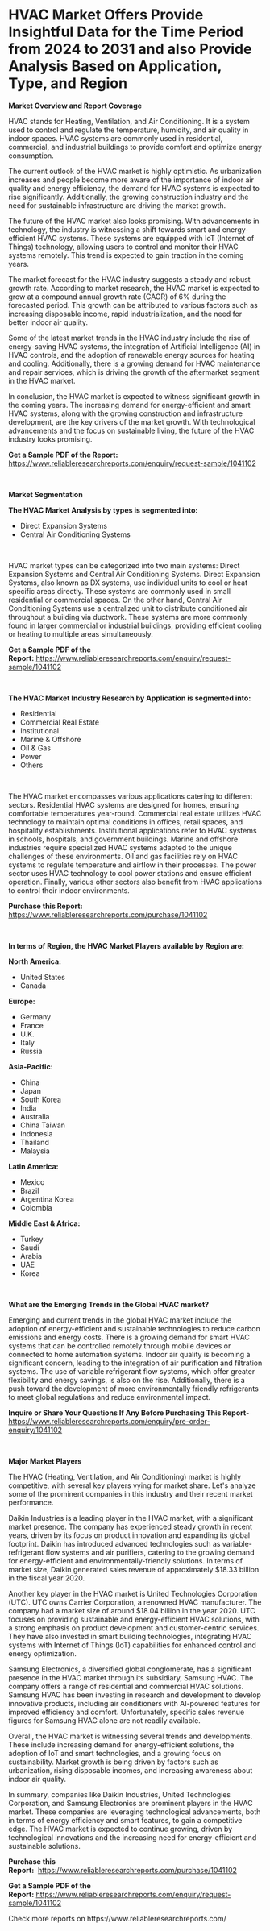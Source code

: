<p><h1>HVAC Market Offers Provide Insightful Data for the Time Period from 2024 to 2031 and also Provide Analysis Based on Application, Type, and Region</h1></p><p><strong>Market Overview and Report Coverage</strong></p>
<p><p>HVAC stands for Heating, Ventilation, and Air Conditioning. It is a system used to control and regulate the temperature, humidity, and air quality in indoor spaces. HVAC systems are commonly used in residential, commercial, and industrial buildings to provide comfort and optimize energy consumption.</p><p>The current outlook of the HVAC market is highly optimistic. As urbanization increases and people become more aware of the importance of indoor air quality and energy efficiency, the demand for HVAC systems is expected to rise significantly. Additionally, the growing construction industry and the need for sustainable infrastructure are driving the market growth.</p><p>The future of the HVAC market also looks promising. With advancements in technology, the industry is witnessing a shift towards smart and energy-efficient HVAC systems. These systems are equipped with IoT (Internet of Things) technology, allowing users to control and monitor their HVAC systems remotely. This trend is expected to gain traction in the coming years.</p><p>The market forecast for the HVAC industry suggests a steady and robust growth rate. According to market research, the HVAC market is expected to grow at a compound annual growth rate (CAGR) of 6% during the forecasted period. This growth can be attributed to various factors such as increasing disposable income, rapid industrialization, and the need for better indoor air quality.</p><p>Some of the latest market trends in the HVAC industry include the rise of energy-saving HVAC systems, the integration of Artificial Intelligence (AI) in HVAC controls, and the adoption of renewable energy sources for heating and cooling. Additionally, there is a growing demand for HVAC maintenance and repair services, which is driving the growth of the aftermarket segment in the HVAC market.</p><p>In conclusion, the HVAC market is expected to witness significant growth in the coming years. The increasing demand for energy-efficient and smart HVAC systems, along with the growing construction and infrastructure development, are the key drivers of the market growth. With technological advancements and the focus on sustainable living, the future of the HVAC industry looks promising.</p></p>
<p><strong>Get a Sample PDF of the Report:</strong> <a href="https://www.reliableresearchreports.com/enquiry/request-sample/1041102">https://www.reliableresearchreports.com/enquiry/request-sample/1041102</a></p>
<p>&nbsp;</p>
<p><strong>Market Segmentation</strong></p>
<p><strong>The HVAC Market Analysis by types is segmented into:</strong></p>
<p><ul><li>Direct Expansion Systems</li><li>Central Air Conditioning Systems</li></ul></p>
<p>&nbsp;</p>
<p><p>HVAC market types can be categorized into two main systems: Direct Expansion Systems and Central Air Conditioning Systems. Direct Expansion Systems, also known as DX systems, use individual units to cool or heat specific areas directly. These systems are commonly used in small residential or commercial spaces. On the other hand, Central Air Conditioning Systems use a centralized unit to distribute conditioned air throughout a building via ductwork. These systems are more commonly found in larger commercial or industrial buildings, providing efficient cooling or heating to multiple areas simultaneously.</p></p>
<p><strong>Get a Sample PDF of the Report:</strong>&nbsp;<a href="https://www.reliableresearchreports.com/enquiry/request-sample/1041102">https://www.reliableresearchreports.com/enquiry/request-sample/1041102</a></p>
<p>&nbsp;</p>
<p><strong>The HVAC Market Industry Research by Application is segmented into:</strong></p>
<p><ul><li>Residential</li><li>Commercial Real Estate</li><li>Institutional</li><li>Marine & Offshore</li><li>Oil & Gas</li><li>Power</li><li>Others</li></ul></p>
<p>&nbsp;</p>
<p><p>The HVAC market encompasses various applications catering to different sectors. Residential HVAC systems are designed for homes, ensuring comfortable temperatures year-round. Commercial real estate utilizes HVAC technology to maintain optimal conditions in offices, retail spaces, and hospitality establishments. Institutional applications refer to HVAC systems in schools, hospitals, and government buildings. Marine and offshore industries require specialized HVAC systems adapted to the unique challenges of these environments. Oil and gas facilities rely on HVAC systems to regulate temperature and airflow in their processes. The power sector uses HVAC technology to cool power stations and ensure efficient operation. Finally, various other sectors also benefit from HVAC applications to control their indoor environments.</p></p>
<p><strong>Purchase this Report:</strong>&nbsp; <a href="https://www.reliableresearchreports.com/purchase/1041102">https://www.reliableresearchreports.com/purchase/1041102</a></p>
<p>&nbsp;</p>
<p><strong>In terms of Region, the HVAC Market Players available by Region are:</strong></p>
<p>
    <p> <strong> North America: </strong>
        <ul>
            <li>United States</li>
            <li>Canada</li>
        </ul>
        </p> 
    <p> <strong> Europe: </strong>
        <ul>
            <li>Germany</li>
            <li>France</li>
            <li>U.K.</li>
            <li>Italy</li>
            <li>Russia</li>
        </ul>
        </p> 
    <p> <strong> Asia-Pacific: </strong>
        <ul>
            <li>China</li>
            <li>Japan</li>
            <li>South Korea</li>
            <li>India</li>
            <li>Australia</li>
            <li>China Taiwan</li>
            <li>Indonesia</li>
            <li>Thailand</li>
            <li>Malaysia</li>
        </ul>
        </p> 
    <p> <strong> Latin America: </strong>
        <ul>
            <li>Mexico</li>
            <li>Brazil</li>
            <li>Argentina Korea</li>
            <li>Colombia</li>
        </ul>
        </p> 
    <p> <strong> Middle East & Africa: </strong>
        <ul>
            <li>Turkey</li>
            <li>Saudi</li>
            <li>Arabia</li>
            <li>UAE</li>
            <li>Korea</li>
        </ul>
    </p>
    </p>
<p>&nbsp;</p>
<p><strong>What are the Emerging Trends in the Global HVAC market?</strong></p>
<p><p>Emerging and current trends in the global HVAC market include the adoption of energy-efficient and sustainable technologies to reduce carbon emissions and energy costs. There is a growing demand for smart HVAC systems that can be controlled remotely through mobile devices or connected to home automation systems. Indoor air quality is becoming a significant concern, leading to the integration of air purification and filtration systems. The use of variable refrigerant flow systems, which offer greater flexibility and energy savings, is also on the rise. Additionally, there is a push toward the development of more environmentally friendly refrigerants to meet global regulations and reduce environmental impact.</p></p>
<p><strong>Inquire or Share Your Questions If Any Before Purchasing This Report</strong>- <a href="https://www.reliableresearchreports.com/enquiry/pre-order-enquiry/1041102">https://www.reliableresearchreports.com/enquiry/pre-order-enquiry/1041102</a></p>
<p>&nbsp;</p>
<p><strong>Major Market Players</strong></p>
<p><p>The HVAC (Heating, Ventilation, and Air Conditioning) market is highly competitive, with several key players vying for market share. Let's analyze some of the prominent companies in this industry and their recent market performance.</p><p>Daikin Industries is a leading player in the HVAC market, with a significant market presence. The company has experienced steady growth in recent years, driven by its focus on product innovation and expanding its global footprint. Daikin has introduced advanced technologies such as variable-refrigerant flow systems and air purifiers, catering to the growing demand for energy-efficient and environmentally-friendly solutions. In terms of market size, Daikin generated sales revenue of approximately $18.33 billion in the fiscal year 2020.</p><p>Another key player in the HVAC market is United Technologies Corporation (UTC). UTC owns Carrier Corporation, a renowned HVAC manufacturer. The company had a market size of around $18.04 billion in the year 2020. UTC focuses on providing sustainable and energy-efficient HVAC solutions, with a strong emphasis on product development and customer-centric services. They have also invested in smart building technologies, integrating HVAC systems with Internet of Things (IoT) capabilities for enhanced control and energy optimization.</p><p>Samsung Electronics, a diversified global conglomerate, has a significant presence in the HVAC market through its subsidiary, Samsung HVAC. The company offers a range of residential and commercial HVAC solutions. Samsung HVAC has been investing in research and development to develop innovative products, including air conditioners with AI-powered features for improved efficiency and comfort. Unfortunately, specific sales revenue figures for Samsung HVAC alone are not readily available.</p><p>Overall, the HVAC market is witnessing several trends and developments. These include increasing demand for energy-efficient solutions, the adoption of IoT and smart technologies, and a growing focus on sustainability. Market growth is being driven by factors such as urbanization, rising disposable incomes, and increasing awareness about indoor air quality.</p><p>In summary, companies like Daikin Industries, United Technologies Corporation, and Samsung Electronics are prominent players in the HVAC market. These companies are leveraging technological advancements, both in terms of energy efficiency and smart features, to gain a competitive edge. The HVAC market is expected to continue growing, driven by technological innovations and the increasing need for energy-efficient and sustainable solutions.</p></p>
<p><strong>Purchase this Report:</strong>&nbsp;&nbsp;<a href="https://www.reliableresearchreports.com/purchase/1041102">https://www.reliableresearchreports.com/purchase/1041102</a></p>
<p></p>
<p><strong>Get a Sample PDF of the Report:</strong>&nbsp;<a href="https://www.reliableresearchreports.com/enquiry/request-sample/1041102">https://www.reliableresearchreports.com/enquiry/request-sample/1041102</a></p>
<p>Check more reports on https://www.reliableresearchreports.com/</p>